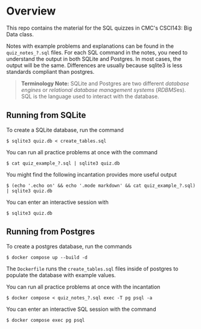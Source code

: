 # Overview

This repo contains the material for the SQL quizzes in CMC's CSCI143: Big Data class.

Notes with example problems and explanations can be found in the `quiz_notes_?.sql` files.
For each SQL command in the notes,
you need to understand the output in both SQLite and Postgres.
In most cases, the output will be the same.
Differences are usually because sqlite3 is less standards compliant than postgres.

> **Terminology Note:**
> SQLite and Postgres are two different *database engines* or *relational database management systems* (*RDBMS*es).
> SQL is the language used to interact with the database.

<!--
In each quiz, you will have 2^2 problems to complete and the quiz will be worth 2^3 points.
Each problem will be worth 2^1 points:
2^0 points for the correct sqlite3 output,
and 2^0 points for the correct postgres output.
If the command does not result in an error, you should provide the full table of the output.
If the command does result in an error, just write "error".
You do not need to provide the full error message.
If the output of both sqlite3 and postgres is the same,
you can just write "sqlite3 and postgres are the same" instead of redrawing the output.

Notice that I've switched to SQL math notation here instead of python.
One of the difficulties of using SQL is that the notation is different from most other programming languages.
-->

## Running from SQLite

To create a SQLite database, run the command
```
$ sqlite3 quiz.db < create_tables.sql
```

You can run all practice problems at once with the command
```
$ cat quiz_example_?.sql | sqlite3 quiz.db
```

You might find the following incantation provides more useful output
```
$ (echo '.echo on' && echo '.mode markdown' && cat quiz_example_?.sql) | sqlite3 quiz.db
```

You can enter an interactive session with
```
$ sqlite3 quiz.db
```

## Running from Postgres

To create a postgres database, run the commands
```
$ docker compose up --build -d
```
The `Dockerfile` runs the `create_tables.sql` files inside of postgres to populate the database with example values.

You can run all practice problems at once with the incantation
```
$ docker compose < quiz_notes_?.sql exec -T pg psql -a
```

You can enter an interactive SQL session with the command
```
$ docker compose exec pg psql
```
